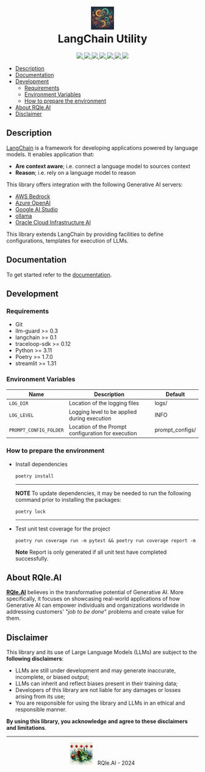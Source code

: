 <div align="center">
  <h1>
    <br/>
    <img src="img/langchain_util.jpg" alt="LangChain Util" width="60"/>
    <br/>
    LangChain Utility
  </h1>
</div>

<p align="center">
  <a href="https://www.python.org/downloads/release/python-3114/">
    <img src="https://img.shields.io/badge/python-3.11.4-blue.svg"/>
  </a>
  <a href="https://python-poetry.org/">
    <img src="https://img.shields.io/badge/dependency-poetry-%B2EA00"/>
  </a>
  <a href="https://github.com/langchain-ai/langchain">
    <img src="https://img.shields.io/badge/dependency-LangChain-%B2EA00"/>
  </a>
  <a href="https://github.com/protectai/llm-guard">
    <img src="https://img.shields.io/badge/dependency-llm_guard-%B2EA00"/>
  </a>
  <a href="https://github.com/traceloop/openllmetry">
    <img src="https://img.shields.io/badge/dependency-OpenLLMetry-%B2EA00"/>
  </a>
  <a href="https://github.com/streamlit/streamlit">
    <img src="https://img.shields.io/badge/dependency-streamlit-%B2EA00"/>
  </a>
  <a href="https://github.com/qhreul/langchain-util/blob/develop/LICENSE">
    <img src="https://img.shields.io/pypi/l/giteo"/>
  </a>
</p>

- [Description](#description)
- [Documentation](#documentation)
- [Development](#development)
  - [Requirements](#requirements)
  - [Environment Variables](#environment-variables)
  - [How to prepare the environment](#how-to-prepare-the-environment) 
- [About RQle.AI](#about-rqle-ai)
- [Disclaimer](#disclaimer)

## Description <a name="description"></a>
[LangChain](https://www.langchain.com/langchain) is a framework for developing applications powered by language models. 
It enables application that:
* **Are context aware**; i.e. connect a language model to sources context
* **Reason**; i.e. rely on a language model to reason

This library offers integration with the following Generative AI servers:
* [AWS Bedrock](https://us-west-2.console.aws.amazon.com/bedrock/home)
* [Azure OpenAI](https://azure.microsoft.com/en-us/products/ai-services/openai-service)
* [Google AI Studio](https://aistudio.google.com/)
* [ollama](https://ollama.com/) 
* [Oracle Cloud Infrastructure AI](https://www.oracle.com/artificial-intelligence/ai-services/)

This library extends LangChain by providing facilities to define configurations, templates for execution of LLMs.

## Documentation <a name="documentation"></a>
To get started refer to the [documentation](docs/get_started/introduction.md).

## Development <a name="development"></a>

### Requirements <a name="requirements"></a>
* Git
* llm-guard >= 0.3
* langchain >= 0.1
* traceloop-sdk >= 0.12
* Python >= 3.11
* Poetry >= 1.7.0
* streamlit >= 1.31


### Environment Variables <a name="environment-variables"></a>
| **Name**               | **Description**                                    | **Default**     |
|------------------------|----------------------------------------------------|-----------------|
| `LOG_DIR`              | Location of the logging files                      | logs/           |
| `LOG_LEVEL`            | Logging level to be applied during execution       | INFO            |
| `PROMPT_CONFIG_FOLDER` | Location of the Prompt configuration for execution | prompt_configs/ |

### How to prepare the environment <a name="how-to-prepare-the-environment"></a>
* Install dependencies
  ```
  poetry install
  ```
  ---
  **NOTE**
  To update dependencies, it may be needed to run the following command prior to installing the packages:
  ```
  poetry lock
  ```
  ---
* Test unit test coverage for the project
  ```
  poetry run coverage run -m pytest && poetry run coverage report -m
  ```
  **Note** Report is only generated if all unit test have completed successfully.

## About RQle.AI <a name="about-rqle-ai"></a>
[**RQle.AI**](https://www.linkedin.com/company/102641077) believes in the transformative potential of Generative AI. More specifically, it focuses on showcasing real-world applications of how Generative AI can empower individuals and organizations worldwide in addressing customers' "*job to be done*" problems and create value for them.

## Disclaimer <a name="disclaimer"></a>
This library and its use of Large Language Models (LLMs) are subject to the **following disclaimers**:
* LLMs are still under development and may generate inaccurate, incomplete, or biased output;
* LLMs can inherit and reflect biases present in their training data;
* Developers of this library are not liable for any damages or losses arising from its use;
* You are responsible for using the library and LLMs in an ethical and responsible manner.

**By using this library, you acknowledge and agree to these disclaimers and limitations**.

<div style="text-align: center;">
  <hr/>
  <img src="img/rqle_ai_logo_alt.jpeg" alt="RQle.AI" width="60"/>
  &nbsp; RQle.AI - 2024
</div>